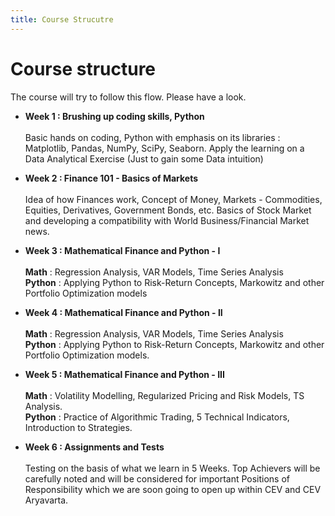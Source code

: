 ```yaml
---
title: Course Strucutre
---
```


# Course structure


The course will try to follow this flow. Please have a look.


* **Week 1 : Brushing up coding skills, Python** </br></br>
Basic hands on coding, Python with emphasis on its libraries :
Matplotlib, Pandas, NumPy, SciPy, Seaborn. Apply the learning
on a Data Analytical Exercise (Just to gain some Data intuition)</br>

* **Week 2 : Finance 101 - Basics of Markets**</br></br>
Idea of how Finances work, Concept of Money, Markets -
Commodities, Equities, Derivatives, Government Bonds, etc.
Basics of Stock Market and developing a compatibility with
World Business/Financial Market news.</br>

* **Week 3 : Mathematical Finance and Python - I**</br></br>
**Math** : Regression Analysis, VAR Models, Time Series Analysis</br>
**Python** : Applying Python to Risk-Return Concepts, Markowitz
and other Portfolio Optimization models</br>

* **Week 4 : Mathematical Finance and Python - II**</br></br>
**Math** : Regression Analysis, VAR Models, Time Series Analysis</br>
**Python** : Applying Python to Risk-Return Concepts, Markowitz
and other Portfolio Optimization models.</br>

* **Week 5 : Mathematical Finance and Python - III**</br></br>
**Math** : Volatility Modelling, Regularized Pricing and Risk Models,
TS Analysis.</br>
**Python** : Practice of Algorithmic Trading, 5 Technical Indicators,
Introduction to Strategies.</br>

* **Week 6 : Assignments and Tests**</br></br>
Testing on the basis of what we learn in 5 Weeks. Top Achievers
will be carefully noted and will be considered for important
Positions of Responsibility which we are soon going to open up
within CEV and CEV Aryavarta.

